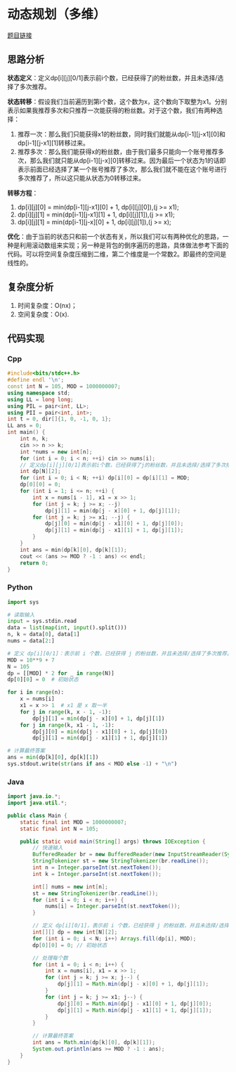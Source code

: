 # 动态规划（多维）
[题目链接](https://kamacoder.com/problempage.php?pid=1292)
## 思路分析
**状态定义**：定义dp\[i][j][0/1]表示前i个数，已经获得了j的粉丝数，并且未选择/选择了多次推荐。

**状态转移**：假设我们当前遍历到第i个数，这个数为x，这个数向下取整为x1。分别表示如果我推荐多次和只推荐一次能获得的粉丝数。对于这个数，我们有两种选择：
1. 推荐一次：那么我们只能获得x1的粉丝数，同时我们就能从dp\[i-1][j-x1][0]和dp\[i-1][j-x1][1]转移过来。
2. 推荐多次：那么我们能获得x的粉丝数，由于我们最多只能向一个账号推荐多次，那么我们就只能从dp\[i-1][j-x][0]转移过来。因为最后一个状态为1的话即表示前面已经选择了某一个账号推荐了多次，那么我们就不能在这个账号进行多次推荐了，所以这只能从状态为0转移过来。

**转移方程**：
1. dp\[i][j][0] = min(dp\[i-1][j-x1][0] + 1, dp\[i][j][0]),(j >= x1);
3. dp\[i][j][1] = min(dp\[i-1][j-x1][1] + 1, dp\[i][j][1]),(j >= x1);
2. dp\[i][j][1] = min(dp\[i-1][j-x][0] + 1, dp\[i][j][1]),(j >= x);

**优化**：由于当前的状态只和前一个状态有关，所以我们可以有两种优化的思路，一种是利用滚动数组来实现；另一种是背包的倒序遍历的思路，具体做法参考下面的代码。可以将空间复杂度压缩到二维，第二个维度是一个常数2。即最终的空间是线性的。
## 复杂度分析
1. 时间复杂度：O(nx)；
2. 空间复杂度：O(x).
## 代码实现
### Cpp
``` cpp
#include<bits/stdc++.h>
#define endl '\n';
const int N = 105, MOD = 1000000007;
using namespace std;
using LL = long long;
using PIL = pair<int, LL>;
using PII = pair<int, int>;
int t = 0, dir[]{1, 0, -1, 0, 1};
LL ans = 0;
int main() {
    int n, k;
    cin >> n >> k;
    int *nums = new int[n];
    for (int i = 0; i < n; ++i) cin >> nums[i];
    // 定义dp[i][j][0/1]表示前i个数，已经获得了j的粉丝数，并且未选择/选择了多次推荐。
    int dp[N][2];
    for (int i = 0; i < N; ++i) dp[i][0] = dp[i][1] = MOD;
    dp[0][0] = 0;
    for (int i = 1; i <= n; ++i) {
        int x = nums[i - 1], x1 = x >> 1;
        for (int j = k; j >= x; --j)
            dp[j][1] = min(dp[j - x][0] + 1, dp[j][1]);
        for (int j = k; j >= x1; --j) {
            dp[j][0] = min(dp[j - x1][0] + 1, dp[j][0]);
            dp[j][1] = min(dp[j - x1][1] + 1, dp[j][1]);
        }
    }
    int ans = min(dp[k][0], dp[k][1]);
    cout << (ans >= MOD ? -1 : ans) << endl;
    return 0;
}
```
### Python
``` python
import sys

# 读取输入
input = sys.stdin.read
data = list(map(int, input().split()))
n, k = data[0], data[1]
nums = data[2:]

# 定义 dp[i][0/1]：表示前 i 个数，已经获得 j 的粉丝数，并且未选择/选择了多次推荐。
MOD = 10**9 + 7
N = 105
dp = [[MOD] * 2 for _ in range(N)]
dp[0][0] = 0  # 初始状态

for i in range(n):
    x = nums[i]
    x1 = x >> 1  # x1 是 x 取一半
    for j in range(k, x - 1, -1):
        dp[j][1] = min(dp[j - x][0] + 1, dp[j][1])
    for j in range(k, x1 - 1, -1):
        dp[j][0] = min(dp[j - x1][0] + 1, dp[j][0])
        dp[j][1] = min(dp[j - x1][1] + 1, dp[j][1])

# 计算最终答案
ans = min(dp[k][0], dp[k][1])
sys.stdout.write(str(ans if ans < MOD else -1) + "\n")
```
### Java
``` java
import java.io.*;
import java.util.*;

public class Main {
    static final int MOD = 1000000007;
    static final int N = 105;

    public static void main(String[] args) throws IOException {
        // 快速输入
        BufferedReader br = new BufferedReader(new InputStreamReader(System.in));
        StringTokenizer st = new StringTokenizer(br.readLine());
        int n = Integer.parseInt(st.nextToken());
        int k = Integer.parseInt(st.nextToken());

        int[] nums = new int[n];
        st = new StringTokenizer(br.readLine());
        for (int i = 0; i < n; i++) {
            nums[i] = Integer.parseInt(st.nextToken());
        }

        // 定义 dp[i][0/1]，表示前 i 个数，已经获得 j 的粉丝数，并且未选择/选择了多次推荐。
        int[][] dp = new int[N][2];
        for (int i = 0; i < N; i++) Arrays.fill(dp[i], MOD);
        dp[0][0] = 0; // 初始状态

        // 处理每个数
        for (int i = 0; i < n; i++) {
            int x = nums[i], x1 = x >> 1;
            for (int j = k; j >= x; j--) {
                dp[j][1] = Math.min(dp[j - x][0] + 1, dp[j][1]);
            }
            for (int j = k; j >= x1; j--) {
                dp[j][0] = Math.min(dp[j - x1][0] + 1, dp[j][0]);
                dp[j][1] = Math.min(dp[j - x1][1] + 1, dp[j][1]);
            }
        }

        // 计算最终答案
        int ans = Math.min(dp[k][0], dp[k][1]);
        System.out.println(ans >= MOD ? -1 : ans);
    }
}
```